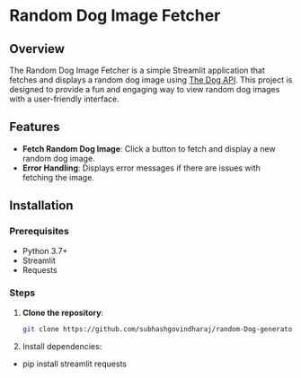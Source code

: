 # Random Dog Image Fetcher

## Overview

The Random Dog Image Fetcher is a simple Streamlit application that fetches and displays a random dog image using [The Dog API](https://thedogapi.com). This project is designed to provide a fun and engaging way to view random dog images with a user-friendly interface.

## Features

- **Fetch Random Dog Image**: Click a button to fetch and display a new random dog image.
- **Error Handling**: Displays error messages if there are issues with fetching the image.

## Installation

### Prerequisites

- Python 3.7+
- Streamlit
- Requests

### Steps

1. **Clone the repository**:
   ```bash
   git clone https://github.com/subhashgovindharaj/random-Dog-generator-api.git

2.	Install dependencies:

- pip install streamlit requests
   
